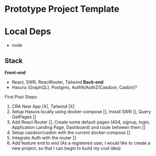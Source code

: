 # Prototype Project Template

# Local Deps
* node

## Stack
__Front-end__
* React, SWR, ReactRouter, Tailwind
__Back-end__
* Hasura (GraphQL), Postgres, AuthN/AuthZ(Casdoor, Casbin)?

First Post Steps:
1. CRA New App [X], Tailwind [X]
2. Setup Hasura locally using docker-compose [], Install SWR [], Query GetPages []
3. Add React Router [], Create some default pages (404, signup, login, Application Landing Page, Dashboard) and route between them []
4. Setup casdoor/casbin with the current docker-compose []
5. Integrate Auth with the router []
6. Add feature end to end (As a registered user, I would like to create a new project, so that I can begin to
   build my cool idea)

